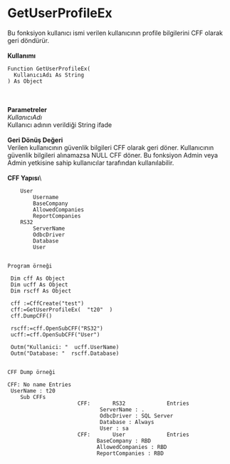 # GetUserProfileEx

Bu fonksiyon kullanıcı ismi verilen kullanıcının profile bilgilerini CFF olarak geri döndürür.\
\
**Kullanımı**

```
Function GetUserProfileEx(
  KullanıcıAdı As String
) As Object                      
```

\
\
**Parametreler**\
_KullanıcıAdı_\
Kullanıcı adının verildiği String ifade\
\
**Geri Dönüş Değeri**\
Verilen kullanıcının güvenlik bilgileri CFF olarak geri döner. Kullanıcının güvenlik bilgileri alınamazsa NULL CFF döner. Bu fonksiyon Admin veya Admin yetkisine sahip kullanıcılar tarafından kullanılabilir.\
\
**CFF Yapısı**\


```
	User
		Username
		BaseCompany
		AllowedCompanies
		ReportCompanies
	RS32
		ServerName
		OdbcDriver
		Database
		User


Program örneği

 Dim cff As Object
 Dim ucff As Object
 Dim rscff As Object
  
 cff :=CffCreate("test")
 cff:=GetUserProfileEx(  "t20"  )
 cff.DumpCFF()

 rscff:=cff.OpenSubCFF("RS32")
 ucff:=cff.OpenSubCFF("User")
 
 Outm("Kullanici: "  ucff.UserName)
 Outm("Database: "  rscff.Database)


CFF Dump örneği

CFF: No name Entries
 UserName : t20 
	Sub CFFs
                      CFF:       RS32             Entries       
                             ServerName : .                             
                             OdbcDriver : SQL Server                               
                             Database : Always                                   
                             User : sa       
                      CFF:       User             Entries       
                            BaseCompany : RBD                       
                            AllowedCompanies : RBD                        
                            ReportCompanies : RBD
```
